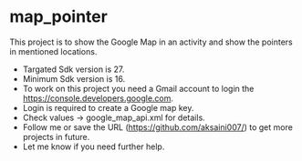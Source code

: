 # map_pointer
This project is to show the Google Map in an activity and show the pointers in mentioned locations.
* Targated Sdk version is 27.
* Minimum Sdk version is 16.
* To work on this project you need a Gmail account to login the https://console.developers.google.com.
* Login is required to create a Google map key.
* Check values -> google_map_api.xml for details.
* Follow me or save the URL (https://github.com/aksaini007/) to get more projects in future.
* Let me know if you need further help.
